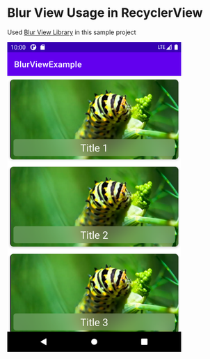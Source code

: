 # Blur View Usage in RecyclerView 
Used [Blur View Library]  in this sample project 

 [Blur View Library]: <https://github.com/Dimezis/BlurView>

<img src="https://github.com/yusufonderd/BlurViewExample/blob/master/art/blur_screen.png" width="400" height="710"/>
